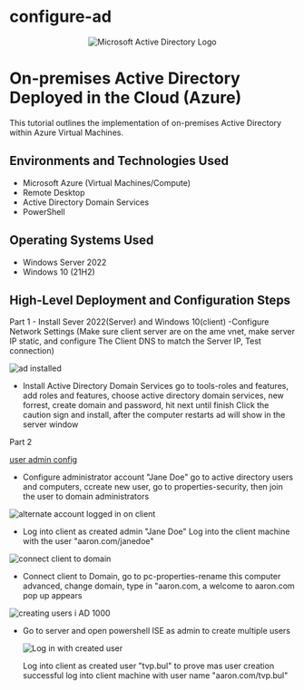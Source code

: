 # configure-ad

<p align="center">
<img src="https://i.imgur.com/pU5A58S.png" alt="Microsoft Active Directory Logo"/>
</p>

<h1>On-premises Active Directory Deployed in the Cloud (Azure)</h1>
This tutorial outlines the implementation of on-premises Active Directory within Azure Virtual Machines.<br />


<h2>Environments and Technologies Used</h2>

- Microsoft Azure (Virtual Machines/Compute)
- Remote Desktop
- Active Directory Domain Services
- PowerShell

<h2>Operating Systems Used </h2>

- Windows Server 2022
- Windows 10 (21H2)

<h2>High-Level Deployment and Configuration Steps</h2>
Part 1
- Install Sever 2022(Server) and Windows 10(client)
-Configure Network Settings (Make sure client server are on the ame vnet, make server IP static, and configure The Client DNS to match the Server IP, Test connection)





![ad installed](https://github.com/AaronWhiteTech/configure-ad/assets/155200818/792b8791-f1c7-455d-991f-c64c35429ace)



- Install Active Directory Domain Services go to tools-roles and features, add roles and features, choose active directory domain services, new forrest, create domain and password, hit next until finish
  Click the caution sign and install, after the computer restarts ad will show in the server window


Part 2

[user admin config](https://github.com/AaronWhiteTech/configure-ad/assets/155200818/e9d44fcf-dc04-4009-a94d-bbd14d3262bd)

- Configure administrator account "Jane Doe" go to active directory users and computers, ccreate new user, go to properties-security, then join the user to domain administrators




![alternate account logged in on client](https://github.com/AaronWhiteTech/configure-ad/assets/155200818/bdd2d59a-78b3-45fe-9c30-86d48ed465e8)

- Log into client as created admin "Jane Doe" Log into the client machine with the user "aaron.com/janedoe"




![connect client to domain](https://github.com/AaronWhiteTech/configure-ad/assets/155200818/0c46cc4f-deaa-4b9a-9503-6f05232bec5f)

- Connect client to Domain, go to pc-properties-rename this computer advanced, change domain, type in "aaron.com, a welcome to aaron.com pop up appears






![creating users i AD 1000](https://github.com/AaronWhiteTech/configure-ad/assets/155200818/e0275595-1580-43a7-a3b3-e835c730754f)

-  Go to server and open powershell ISE as admin to create multiple users










   ![Log in with created user ](https://github.com/AaronWhiteTech/configure-ad/assets/155200818/1ea0e335-a9bb-4195-a47a-1cdfbfc50fd0)


   Log into client as created user "tvp.bul" to prove mas user creation successful log into client machine with user name "aaron.com/tvp.bul"

